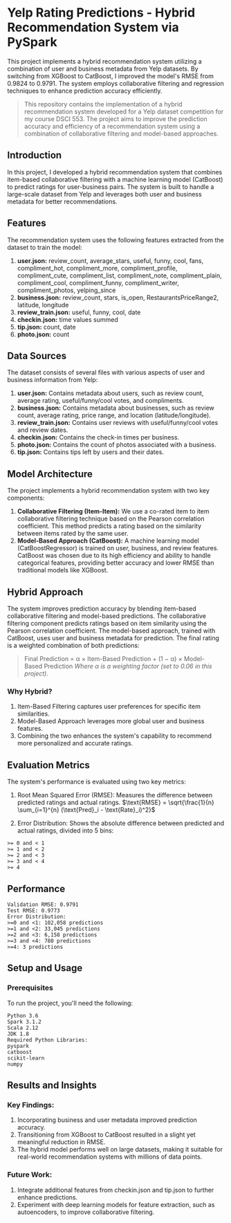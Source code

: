 # Yelp Rating Predictions - Hybrid Recommendation System via PySpark
This project implements a hybrid recommendation system utilizing a combination of user and business metadata from Yelp datasets. By switching from XGBoost to CatBoost, I improved the model's RMSE from 0.9824 to 0.9791. The system employs collaborative filtering and regression techniques to enhance prediction accuracy efficiently. 

> This repository contains the implementation of a hybrid recommendation system developed for a Yelp dataset competition for my course DSCI 553. The project aims to improve the prediction accuracy and efficiency of a recommendation system using a combination of collaborative filtering and model-based approaches.

## Introduction
In this project, I developed a hybrid recommendation system that combines item-based collaborative filtering with a machine learning model (CatBoost) to predict ratings for user-business pairs. The system is built to handle a large-scale dataset from Yelp and leverages both user and business metadata for better recommendations.

## Features
The recommendation system uses the following features extracted from the dataset to train the model:
1. **user.json:** review_count, average_stars, useful, funny, cool, fans, compliment_hot, compliment_more, compliment_profile, compliment_cute, compliment_list, compliment_note, compliment_plain, compliment_cool, compliment_funny, compliment_writer, compliment_photos, yelping_since
2. **business.json:** review_count, stars, is_open, RestaurantsPriceRange2, latitude, longitude
3. **review_train.json:** useful, funny, cool, date
4. **checkin.json:** time values summed
5. **tip.json:** count, date
6. **photo.json:** count

## Data Sources
The dataset consists of several files with various aspects of user and business information from Yelp:
1. **user.json:** Contains metadata about users, such as review count, average rating, useful/funny/cool votes, and compliments.
2. **business.json:** Contains metadata about businesses, such as review count, average rating, price range, and location (latitude/longitude).
3. **review_train.json:** Contains user reviews with useful/funny/cool votes and review dates.
4. **checkin.json:** Contains the check-in times per business.
5. **photo.json:** Contains the count of photos associated with a business.
6. **tip.json:** Contains tips left by users and their dates.

## Model Architecture
The project implements a hybrid recommendation system with two key components:
1. **Collaborative Filtering (Item-Item):** We use a co-rated item to item collaborative filtering technique based on the Pearson correlation coefficient. This method predicts a rating based on the similarity between items rated by the same user.
2. **Model-Based Approach (CatBoost):** A machine learning model (CatBoostRegressor) is trained on user, business, and review features. CatBoost was chosen due to its high efficiency and ability to handle categorical features, providing better accuracy and lower RMSE than traditional models like XGBoost.

## Hybrid Approach
The system improves prediction accuracy by blending item-based collaborative filtering and model-based predictions. The collaborative filtering component predicts ratings based on item similarity using the Pearson correlation coefficient. The model-based approach, trained with CatBoost, uses user and business metadata for prediction. The final rating is a weighted combination of both predictions:

> Final Prediction = α × Item-Based Prediction + (1 − α) × Model-Based Prediction
_Where α is a weighting factor (set to 0.06 in this project)._

  ### Why Hybrid?
  1. Item-Based Filtering captures user preferences for specific item similarities.
  2. Model-Based Approach leverages more global user and business features.
  3. Combining the two enhances the system's capability to recommend more personalized and accurate ratings.

## Evaluation Metrics
The system's performance is evaluated using two key metrics:
1. Root Mean Squared Error (RMSE): Measures the difference between predicted ratings and actual ratings.
$`\text{RMSE} = \sqrt{\frac{1}{n} \sum_{i=1}^{n} (\text{Pred}_i - \text{Rate}_i)^2}`$


1. Error Distribution: Shows the absolute difference between predicted and actual ratings, divided into 5 bins:
```
>= 0 and < 1
>= 1 and < 2
>= 2 and < 3
>= 3 and < 4
>= 4
```

## Performance
```
Validation RMSE: 0.9791
Test RMSE: 0.9773
Error Distribution:
>=0 and <1: 102,058 predictions
>=1 and <2: 33,045 predictions
>=2 and <3: 6,158 predictions
>=3 and <4: 780 predictions
>=4: 3 predictions
```

## Setup and Usage
### Prerequisites
To run the project, you'll need the following:
```
Python 3.6
Spark 3.1.2
Scala 2.12
JDK 1.8
Required Python Libraries:
pyspark
catboost
scikit-learn
numpy
```

## Results and Insights
### Key Findings:
1. Incorporating business and user metadata improved prediction accuracy.
2. Transitioning from XGBoost to CatBoost resulted in a slight yet meaningful reduction in RMSE.
3. The hybrid model performs well on large datasets, making it suitable for real-world recommendation systems with millions of data points.
   
### Future Work:
1. Integrate additional features from checkin.json and tip.json to further enhance predictions.
2. Experiment with deep learning models for feature extraction, such as autoencoders, to improve collaborative filtering.

